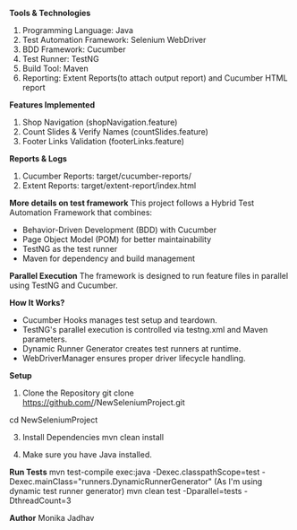 **Tools & Technologies**

1. Programming Language: Java
2. Test Automation Framework: Selenium WebDriver
3. BDD Framework: Cucumber
4. Test Runner: TestNG
5. Build Tool: Maven
6. Reporting: Extent Reports(to attach output report) and Cucumber HTML report

**Features Implemented**

1. Shop Navigation (shopNavigation.feature)
2. Count Slides & Verify Names (countSlides.feature)
3. Footer Links Validation (footerLinks.feature)

**Reports & Logs**

1. Cucumber Reports: target/cucumber-reports/
2. Extent Reports: target/extent-report/index.html

**More details on test framework**
This project follows a Hybrid Test Automation Framework that combines:

- Behavior-Driven Development (BDD) with Cucumber
- Page Object Model (POM) for better maintainability
- TestNG as the test runner
- Maven for dependency and build management

**Parallel Execution**
The framework is designed to run feature files in parallel using TestNG and Cucumber.

 **How It Works?**
- Cucumber Hooks manages test setup and teardown.
- TestNG's parallel execution is controlled via testng.xml and Maven parameters.
- Dynamic Runner Generator creates test runners at runtime.
- WebDriverManager ensures proper driver lifecycle handling.

**Setup**
1. Clone the Repository
git clone https://github.com/<username>/NewSeleniumProject.git

cd NewSeleniumProject

3. Install Dependencies
mvn clean install

4. Make sure you have Java installed.

**Run Tests**
mvn test-compile exec:java -Dexec.classpathScope=test -Dexec.mainClass="runners.DynamicRunnerGenerator" (As I'm using dynamic test runner generator)
mvn clean test -Dparallel=tests -DthreadCount=3

**Author**
Monika Jadhav
